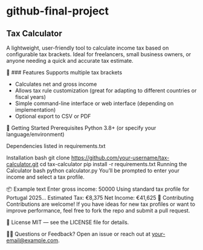 # github-final-project

## Tax Calculator
A lightweight, user-friendly tool to calculate income tax based on configurable tax brackets. Ideal for freelancers, small business owners, or anyone needing a quick and accurate tax estimate.

🔧 ### Features
Supports multiple tax brackets

- Calculates net and gross income
- Allows tax rule customization (great for adapting to different countries or fiscal years)
- Simple command-line interface or web interface (depending on implementation)
- Optional export to CSV or PDF

🚀 Getting Started
Prerequisites
Python 3.8+ (or specify your language/environment)

Dependencies listed in requirements.txt

Installation
bash
git clone https://github.com/your-username/tax-calculator.git
cd tax-calculator
pip install -r requirements.txt
Running the Calculator
bash
python calculator.py
You’ll be prompted to enter your income and select a tax profile.

📦 Example
text
Enter gross income: 50000
Using standard tax profile for Portugal 2025...
Estimated Tax: €8,375
Net Income: €41,625
🤝 Contributing
Contributions are welcome! If you have ideas for new tax profiles or want to improve performance, feel free to fork the repo and submit a pull request.

📝 License
MIT — see the LICENSE file for details.

🙋‍♂️ Questions or Feedback?
Open an issue or reach out at your-email@example.com.
